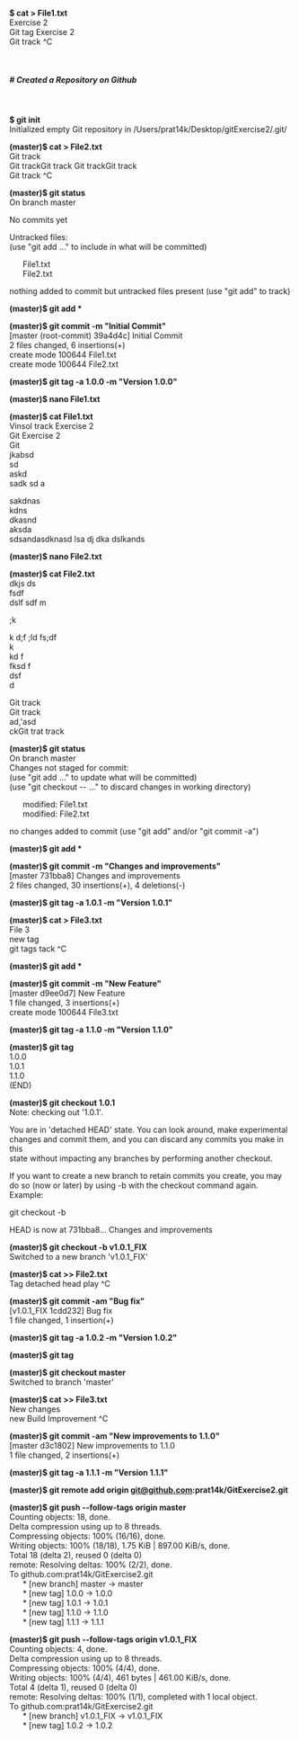 **$ cat > File1.txt**      
Exercise 2       
Git tag Exercise 2      
Git track ^C      

&nbsp;&nbsp;&nbsp;&nbsp;&nbsp;&nbsp;
##### \# Created a Repository on Github
&nbsp;&nbsp;&nbsp;&nbsp;&nbsp;&nbsp;

**$ git init**      
Initialized empty Git repository in /Users/prat14k/Desktop/gitExercise2/.git/      


**(master)$ cat > File2.txt**      
Git track      
Git trackGit track Git trackGit track      
Git track ^C      


**(master)$ git status**            
On branch master      

No commits yet      

Untracked files:      
  (use "git add <file>..." to include in what will be committed)      

&nbsp;&nbsp;&nbsp;&nbsp;&nbsp;&nbsp;File1.txt      
&nbsp;&nbsp;&nbsp;&nbsp;&nbsp;&nbsp;File2.txt      

nothing added to commit but untracked files present (use "git add" to track)      


**(master)$ git add \***                  


**(master)$ git commit -m "Initial Commit"**            
[master (root-commit) 39a4d4c] Initial Commit      
 2 files changed, 6 insertions(+)      
 create mode 100644 File1.txt      
 create mode 100644 File2.txt      


**(master)$ git tag -a 1.0.0 -m "Version 1.0.0"**            


**(master)$ nano File1.txt**            


**(master)$ cat File1.txt**            
Vinsol track Exercise 2            
Git Exercise 2            
Git             
jkabsd            
sd            
askd            
sadk sd a            


sakdnas            
kdns            
dkasnd            
aksda            
sdsandasdknasd lsa dj dka dslkands            


**(master)$ nano File2.txt**            


**(master)$ cat File2.txt**            
dkjs ds            
fsdf            
 dslf sdf m             

;k             

k  d;f ;ld fs;df            
k             
kd f            
 fksd f            
dsf             
d             


Git track            
Git track            
ad,'asd            
ckGit trat track            



**(master)$ git status**          
On branch master		
Changes not staged for commit:		
  (use "git add <file>..." to update what will be committed)		
  (use "git checkout -- <file>..." to discard changes in working directory)		

   &nbsp;&nbsp;&nbsp;&nbsp;&nbsp;&nbsp;modified:   File1.txt		
   &nbsp;&nbsp;&nbsp;&nbsp;&nbsp;&nbsp;modified:   File2.txt		

no changes added to commit (use "git add" and/or "git commit -a")		


**(master)$ git add \*** 	 


**(master)$ git commit -m "Changes and improvements"**     
[master 731bba8] Changes and improvements      	
 2 files changed, 30 insertions(+), 4 deletions(-)		


**(master)$ git tag -a 1.0.1 -m "Version 1.0.1"**		


**(master)$ cat > File3.txt**       
File 3        
new tag 	       	       
git tags tack ^C	       	       


**(master)$ git add \***		       		


**(master)$ git commit -m "New Feature"**             
[master d9ee0d7] New Feature             
 1 file changed, 3 insertions(+)	              	       
 create mode 100644 File3.txt                     
       

**(master)$ git tag -a 1.1.0 -m "Version 1.1.0"**          


**(master)$ git tag**		                   
1.0.0		              
1.0.1		              
1.1.0		              
(END)		                     


**(master)$ git checkout 1.0.1**       	       	          
Note: checking out '1.0.1'.	                 

You are in 'detached HEAD' state. You can look around, make experimental		              
changes and commit them, and you can discard any commits you make in this		              
state without impacting any branches by performing another checkout.		              

If you want to create a new branch to retain commits you create, you may		              
do so (now or later) by using -b with the checkout command again. Example:		              

  git checkout -b <new-branch-name>		              

HEAD is now at 731bba8... Changes and improvements	                    


**(master)$ git checkout -b v1.0.1_FIX**	                                 
Switched to a new branch 'v1.0.1_FIX'	              	       


**(master)$ cat >> File2.txt**		                            
Tag detached head play ^C		                     


**(master)$ git commit -am "Bug fix"**	       	                                 
[v1.0.1_FIX 1cdd232] Bug fix		                          
 1 file changed, 1 insertion(+)		                                  


**(master)$ git tag -a 1.0.2 -m "Version 1.0.2"**	                                          


**(master)$ git tag**		                     


**(master)$ git checkout master**	                                
Switched to branch 'master'		                     


**(master)$ cat >> File3.txt**                                               
New changes 		              
new Build Improvement ^C		              


**(master)$ git commit -am "New improvements to 1.1.0"**       	                                         
[master d3c1802] New improvements to 1.1.0		              
 1 file changed, 2 insertions(+)		              


**(master)$ git tag -a 1.1.1 -m "Version 1.1.1"**		       		       



**(master)$ git remote add origin git@github.com:prat14k/GitExercise2.git**		       		


**(master)$ git push --follow-tags origin master**				       
Counting objects: 18, done.		       
Delta compression using up to 8 threads.		       
Compressing objects: 100% (16/16), done.		       
Writing objects: 100% (18/18), 1.75 KiB | 897.00 KiB/s, done.		
Total 18 (delta 2), reused 0 (delta 0)		
remote: Resolving deltas: 100% (2/2), done.		
To github.com:prat14k/GitExercise2.git		
 &nbsp;&nbsp;&nbsp;&nbsp;&nbsp;&nbsp;\* [new branch]      master -> master		
 &nbsp;&nbsp;&nbsp;&nbsp;&nbsp;&nbsp;\* [new tag]         1.0.0 -> 1.0.0		
 &nbsp;&nbsp;&nbsp;&nbsp;&nbsp;&nbsp;\* [new tag]         1.0.1 -> 1.0.1		       
 &nbsp;&nbsp;&nbsp;&nbsp;&nbsp;&nbsp;\* [new tag]         1.1.0 -> 1.1.0		       
 &nbsp;&nbsp;&nbsp;&nbsp;&nbsp;&nbsp;\* [new tag]         1.1.1 -> 1.1.1		       


**(master)$ git push --follow-tags origin v1.0.1_FIX**		                 		       
Counting objects: 4, done.		       
Delta compression using up to 8 threads.		       
Compressing objects: 100% (4/4), done.		       
Writing objects: 100% (4/4), 461 bytes | 461.00 KiB/s, done.		       
Total 4 (delta 1), reused 0 (delta 0)		       
remote: Resolving deltas: 100% (1/1), completed with 1 local object.		       
To github.com:prat14k/GitExercise2.git		       
 &nbsp;&nbsp;&nbsp;&nbsp;&nbsp;&nbsp;\* [new branch]      v1.0.1_FIX -> v1.0.1_FIX             		
 &nbsp;&nbsp;&nbsp;&nbsp;&nbsp;&nbsp;\* [new tag]         1.0.2 -> 1.0.2	       
